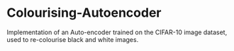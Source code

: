 # Colourising-Autoencoder
Implementation of an Auto-encoder trained on the CIFAR-10 image dataset, used to re-colourise black and white images.
